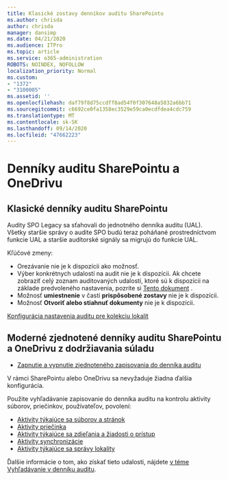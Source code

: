 ```yaml
---
title: Klasické zostavy denníkov auditu SharePointu
ms.author: chrisda
author: chrisda
manager: dansimp
ms.date: 04/21/2020
ms.audience: ITPro
ms.topic: article
ms.service: o365-administration
ROBOTS: NOINDEX, NOFOLLOW
localization_priority: Normal
ms.custom:
- "1372"
- "3100005"
ms.assetid: ''
ms.openlocfilehash: daf79f8d75ccdff8ad54f0f307648a5832a6bb71
ms.sourcegitcommit: c6692ce0fa1358ec3529e59ca0ecdfdea4cdc759
ms.translationtype: MT
ms.contentlocale: sk-SK
ms.lasthandoff: 09/14/2020
ms.locfileid: "47662223"
---
```

# <a name="sharepoint-and-onedrive-audit-logs"></a>Denníky auditu SharePointu a OneDrivu

## <a name="sharepoint-classic-audit-logs"></a>Klasické denníky auditu SharePointu

Audity SPO Legacy sa sťahovali do jednotného denníka auditu (UAL). Všetky staršie správy o audite SPO budú teraz poháňané prostredníctvom funkcie UAL a staršie audítorské signály sa migrujú do funkcie UAL.

Kľúčové zmeny:

* Orezávanie nie je k dispozícii ako možnosť.
* Výber konkrétnych udalostí na audit nie je k dispozícii. Ak chcete zobraziť celý zoznam auditovaných udalostí, ktoré sú k dispozícii na základe predvoleného nastavenia, pozrite si [Tento dokument](https://docs.microsoft.com/microsoft-365/compliance/search-the-audit-log-in-security-and-compliance) .
* Možnosť **umiestnenie** v časti **prispôsobené zostavy** nie je k dispozícii.
* Možnosť **Otvoriť alebo stiahnuť dokumenty** nie je k dispozícii.

[Konfigurácia nastavenia auditu pre kolekciu lokalít](https://support.office.com/article/Configure-audit-settings-for-a-site-collection-A9920C97-38C0-44F2-8BCB-4CF1E2AE22D2)

## <a name="sharepoint-and-onedrive-modern-unified-audit-logs-from-compliance"></a>Moderné zjednotené denníky auditu SharePointu a OneDrivu z dodržiavania súladu

* [Zapnutie a vypnutie zjednoteného zapisovania do denníka auditu](https://docs.microsoft.com/microsoft-365/compliance/turn-audit-log-search-on-or-off) 

V rámci SharePointu alebo OneDrivu sa nevyžaduje žiadna ďalšia konfigurácia.

Použite vyhľadávanie zapisovanie do denníka auditu na kontrolu aktivity súborov, priečinkov, používateľov, povolení:

* [Aktivity týkajúce sa súborov a stránok](https://docs.microsoft.com/microsoft-365/compliance/search-the-audit-log-in-security-and-compliance)
* [Aktivity priečinka](https://docs.microsoft.com/microsoft-365/compliance/search-the-audit-log-in-security-and-compliance#folder-activities)
* [Aktivity týkajúce sa zdieľania a žiadosti o prístup](https://docs.microsoft.com/microsoft-365/compliance/search-the-audit-log-in-security-and-compliance#sharing-and-access-request-activities)
* [Aktivity synchronizácie](https://docs.microsoft.com/microsoft-365/compliance/search-the-audit-log-in-security-and-compliance#synchronization-activities)
* [Aktivity týkajúce sa správy lokality](https://docs.microsoft.com/microsoft-365/compliance/search-the-audit-log-in-security-and-compliance#site-administration-activities)

Ďalšie informácie o tom, ako získať tieto udalosti, nájdete [v téme Vyhľadávanie v denníku auditu](https://docs.microsoft.com/microsoft-365/compliance/search-the-audit-log-in-security-and-compliance#search-the-audit-log).
